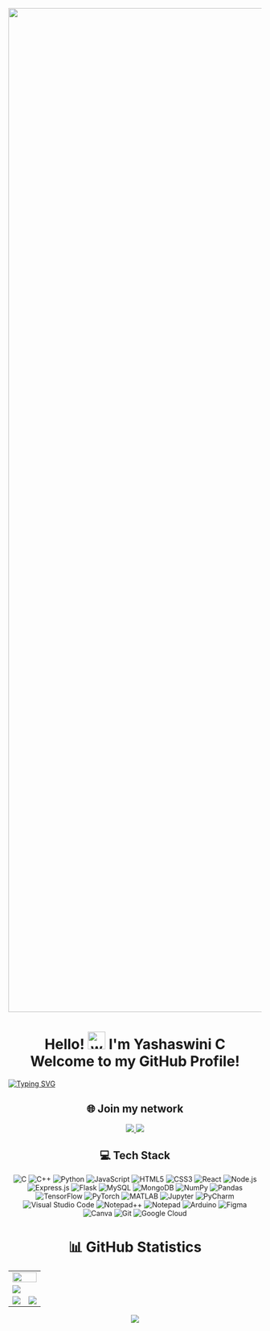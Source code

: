 <img align="center" width="2000" src="https://cdn.ttgtmedia.com/rms/onlineimages/code_g1297696209.jpg"> </img>

<h1 align="center">
  Hello! <img src="https://user-images.githubusercontent.com/18350557/176309783-0785949b-9127-417c-8b55-ab5a4333674e.gif" width="35px" alt="waving hand"/>
  I'm Yashaswini C <br>
  Welcome to my GitHub Profile!
</h1>

[![Typing SVG](https://readme-typing-svg.demolab.com?font=Fira+Code&pause=1000&width=435&lines=Code.+Debug.+Repeat.+🔥;Turning+Ideas+into+Reality+✨;Learning+Never+Stops+📚;Sharing+Knowledge+is+Growth+🌍)](https://git.io/typing-svg)

<div align=center>

  <h2> 🌐 Join my network </h2>
	<!-- Github link -->
    <a href="https://github.com/YashaswiniC1411" target="_blank">
      <img src="https://img.shields.io/badge/GitHub-181717.svg?style=for-the-badge&logo=GitHub&logoColor=white" />
    </a>
  <!-- Linkedin Link -->
    <a href="https://linkedin.com/in/yashaswini-c-700110250" target="_blank">
      <img src="https://img.shields.io/badge/LinkedIn-0A66C2.svg?style=for-the-badge&logo=LinkedIn&logoColor=white" />
    </a>

## 💻 Tech Stack

![C](https://img.shields.io/badge/C-00599C?style=for-the-badge&logo=c&logoColor=white)
![C++](https://img.shields.io/badge/C++-00599C?style=for-the-badge&logo=c%2B%2B&logoColor=white)
![Python](https://img.shields.io/badge/Python-3670A0?style=for-the-badge&logo=python&logoColor=white)
![JavaScript](https://img.shields.io/badge/JavaScript-F7DF1E?style=for-the-badge&logo=javascript&logoColor=black)
![HTML5](https://img.shields.io/badge/HTML5-E34F26?style=for-the-badge&logo=html5&logoColor=white)
![CSS3](https://img.shields.io/badge/CSS3-1572B6?style=for-the-badge&logo=css3&logoColor=white)
![React](https://img.shields.io/badge/React-20232A?style=for-the-badge&logo=react&logoColor=61DAFB)
![Node.js](https://img.shields.io/badge/Node.js-339933?style=for-the-badge&logo=nodedotjs&logoColor=white)
![Express.js](https://img.shields.io/badge/Express.js-000000?style=for-the-badge&logo=express&logoColor=white)
![Flask](https://img.shields.io/badge/Flask-000000?style=for-the-badge&logo=flask&logoColor=white)
![MySQL](https://img.shields.io/badge/MySQL-4479A1?style=for-the-badge&logo=mysql&logoColor=white)
![MongoDB](https://img.shields.io/badge/MongoDB-47A248?style=for-the-badge&logo=mongodb&logoColor=white)
![NumPy](https://img.shields.io/badge/NumPy-013243?style=for-the-badge&logo=numpy&logoColor=white)
![Pandas](https://img.shields.io/badge/Pandas-150458?style=for-the-badge&logo=pandas&logoColor=white)
![TensorFlow](https://img.shields.io/badge/TensorFlow-FF6F00?style=for-the-badge&logo=tensorflow&logoColor=white)
![PyTorch](https://img.shields.io/badge/PyTorch-EE4C2C?style=for-the-badge&logo=pytorch&logoColor=white)
![MATLAB](https://img.shields.io/badge/MATLAB-0076A8?style=for-the-badge&logo=matlab&logoColor=white)
![Jupyter](https://img.shields.io/badge/Jupyter-F37626?style=for-the-badge&logo=jupyter&logoColor=white)
![PyCharm](https://img.shields.io/badge/PyCharm-000000?style=for-the-badge&logo=pycharm&logoColor=white)
![Visual Studio Code](https://img.shields.io/badge/Visual%20Studio%20Code-007ACC?style=for-the-badge&logo=visual-studio-code&logoColor=white)
![Notepad++](https://img.shields.io/badge/Notepad++-009B55?style=for-the-badge&logo=notepadplusplus&logoColor=white)
![Notepad](https://img.shields.io/badge/Notepad-000000?style=for-the-badge&logo=windows-notepad&logoColor=white)
![Arduino](https://img.shields.io/badge/Arduino-00979D?style=for-the-badge&logo=arduino&logoColor=white)
![Figma](https://img.shields.io/badge/Figma-F24E1E?style=for-the-badge&logo=figma&logoColor=white)
![Canva](https://img.shields.io/badge/Canva-00C4CC?style=for-the-badge&logo=canva&logoColor=white)
![Git](https://img.shields.io/badge/Git-F05032?style=for-the-badge&logo=git&logoColor=white)
![Google Cloud](https://img.shields.io/badge/Google%20Cloud-4285F4?style=for-the-badge&logo=google-cloud&logoColor=white)

# 📊 GitHub Statistics
<table>
  <tr>
    <td colspan = "2"><a href="https://github.com/YashaswiniC1411"><img width=100% src="https://github-profile-trophy.vercel.app/?username=YashaswiniC1411&hide_border=true&count_private=true&column=-1&theme=onedark&no-frame=true"></a></td>
  </tr>
	<tr>
		<td colspan = "2"><a href = "https://github.com/YashaswiniC1411"><img src="https://github-readme-activity-graph.vercel.app/graph?username=YashaswiniC1411&bg_color=282C34&hide_border=true&point=false&line=E4BF7A&radius=8&area=true&area_color=88c0d0&title_color=ffffff&color=ffffff"></a></td>
	</tr>
	<tr>
		<td><a href="https://github.com/YashaswiniC1411"><img src="https://github-readme-streak-stats.herokuapp.com/?user=YashaswiniC1411&theme=onedark"></a></td>
		<td><a href="https://github.com/YashaswiniC1411"><img src="http://github-profile-summary-cards.vercel.app/api/cards/profile-details?username=YashaswiniC1411&theme=onedark"></a></td>
	</tr>
	</table>

<img src= 'https://capsule-render.vercel.app/api?type=rect&color=E4BF7A&customColorList=2&height=2.5'/>

</div>

